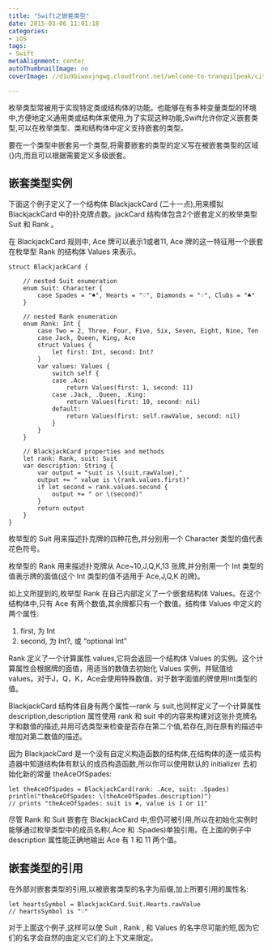 ```yaml
---
title: "Swift之嵌套类型"
date: 2015-03-06 11:01:18
categories: 
- iOS
tags: 
- Swift
metaAlignment: center
autoThumbnailImage: no
coverImage: //d1u9biwaxjngwg.cloudfront.net/welcome-to-tranquilpeak/city.jpg

---
```


枚举类型常被用于实现特定类或结构体的功能。也能够在有多种变量类型的环境中,方便地定义通用类或结构体来使用,为了实现这种功能,Swift允许你定义嵌套类型,可以在枚举类型、类和结构体中定义支持嵌套的类型。
<!--more-->

要在一个类型中嵌套另一个类型,将需要嵌套的类型的定义写在被嵌套类型的区域{}内,而且可以根据需要定义多级嵌套。

## 嵌套类型实例

下面这个例子定义了一个结构体 BlackjackCard (二十一点),用来模拟 BlackjackCard 中的扑克牌点数。jackCard 结构体包含2个嵌套定义的枚举类型 Suit 和 Rank 。

在 BlackjackCard 规则中, Ace 牌可以表示1或者11, Ace 牌的这一特征用一个嵌套在枚举型 Rank 的结构体 Values 来表示。

	struct BlackjackCard {
	    
	    // nested Suit enumeration
	    enum Suit: Character {
	        case Spades = "♠", Hearts = "♡", Diamonds = "♢", Clubs = "♣"
	    }
	    
	    // nested Rank enumeration
	    enum Rank: Int {
	        case Two = 2, Three, Four, Five, Six, Seven, Eight, Nine, Ten
	        case Jack, Queen, King, Ace
	        struct Values {
	            let first: Int, second: Int?
	        }
	        var values: Values {
	            switch self {
	            case .Ace:
	                return Values(first: 1, second: 11)
	            case .Jack, .Queen, .King:
	                return Values(first: 10, second: nil)
	            default:
	                return Values(first: self.rawValue, second: nil)
	            }
	        }
	    }
	    
	    // BlackjackCard properties and methods
	    let rank: Rank, suit: Suit
	    var description: String {
	        var output = "suit is \(suit.rawValue),"
	        output += " value is \(rank.values.first)"
	        if let second = rank.values.second {
	            output += " or \(second)"
	        }
	        return output
	    }
	}
	
枚举型的 Suit 用来描述扑克牌的四种花色,并分别用一个 Character 类型的值代表花色符号。

枚举型的 Rank 用来描述扑克牌从 Ace~10,J,Q,K,13 张牌,并分别用一个 Int 类型的值表示牌的面值(这个 Int 类型的值不适用于 Ace,J,Q,K 的牌)。

如上文所提到的,枚举型 Rank 在自己内部定义了一个嵌套结构体 Values。在这个结构体中,只有 Ace 有两个数值,其余牌都只有一个数值。结构体 Values 中定义的两个属性:

1. first, 为 Int 
2. second, 为 Int?, 或 “optional Int”

Rank 定义了一个计算属性 values,它将会返回一个结构体 Values 的实例。这个计算属性会根据牌的面值，用适当的数值去初始化 Values 实例，并赋值给 values。对于J，Q，K，Ace会使用特殊数值，对于数字面值的牌使用Int类型的值。

BlackjackCard 结构体自身有两个属性—rank 与 suit,也同样定义了一个计算属性description,description 属性使用 rank 和 suit 中的内容来构建对这张扑克牌名字和数值的描述,并用可选类型来检查是否存在第二个值,若存在,则在原有的描述中增加对第二数值的描述。

因为 BlackjackCard 是一个没有自定义构造函数的结构体,在结构体的逐一成员构造器中知道结构体有默认的成员构造函数,所以你可以使用默认的 initializer 去初始化新的常量 theAceOfSpades:

	let theAceOfSpades = BlackjackCard(rank: .Ace, suit: .Spades)
	println("theAceOfSpades: \(theAceOfSpades.description)")
	// prints "theAceOfSpades: suit is ♠, value is 1 or 11"
	
尽管 Rank 和 Suit 嵌套在 BlackjackCard 中,但仍可被引用,所以在初始化实例时能够通过枚举类型中的成员名称(.Ace 和 .Spades)单独引用。在上面的例子中 description 属性能正确地输出 Ace 有 1 和 11 两个值。

## 嵌套类型的引用

在外部对嵌套类型的引用,以被嵌套类型的名字为前缀,加上所要引用的属性名:

	let heartsSymbol = BlackjackCard.Suit.Hearts.rawValue
	// heartsSymbol is "♡"
	
对于上面这个例子,这样可以使 Suit , Rank , 和 Values 的名字尽可能的短,因为它们的名字会自然的由定义它们的上下文来限定。
